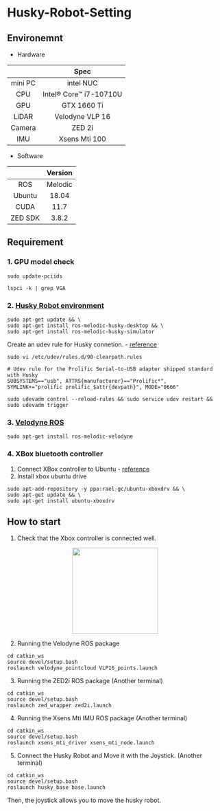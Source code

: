 # Husky-Robot-Setting  

## Environemnt  
- Hardware  

||Spec|  
|:---:|:---:|  
|mini PC|intel NUC| 
|CPU|Intel® Core™ i7-10710U| 
|GPU|GTX 1660 Ti| 
|LiDAR|Velodyne VLP 16|
|Camera|ZED 2i|
|IMU|Xsens Mti 100| 

- Software  

||Version|  
|:---:|:---:|  
|ROS|Melodic|  
|Ubuntu|18.04|    
|CUDA|11.7|  
|ZED SDK|3.8.2|



## Requirement  

### 1. GPU model check  
```
sudo update-pciids
```
```
lspci -k | grep VGA
```


### 2. [Husky Robot environment](https://www.clearpathrobotics.com/assets/guides/kinetic/ros/Drive%20a%20Husky.html)  
```
sudo apt-get update && \
sudo apt-get install ros-melodic-husky-desktop && \
sudo apt-get install ros-melodic-husky-simulator
```  

Create an udev rule for Husky connetion. - [reference](https://github.com/psh117/husky_kinetic_custom_installation)  
```
sudo vi /etc/udev/rules.d/90-clearpath.rules
```
```
# Udev rule for the Prolific Serial-to-USB adapter shipped standard with Husky
SUBSYSTEMS=="usb", ATTRS{manufacturer}=="Prolific*", SYMLINK+="prolific prolific_$attr{devpath}", MODE="0666"
```
```
sudo udevadm control --reload-rules && sudo service udev restart && sudo udevadm trigger
```

### 3. [Velodyne ROS](https://wiki.ros.org/velodyne)  
```
sudo apt-get install ros-melodic-velodyne
```

### 4. XBox bluetooth controller  
1. Connect XBox controller to Ubuntu - [reference](https://youtu.be/ld_elDk2Nxs)  
2. Install xbox ubuntu drive  
```
sudo apt-add-repository -y ppa:rael-gc/ubuntu-xboxdrv && \
sudo apt-get update && \
sudo apt-get install ubuntu-xboxdrv
```

## How to start  

1. Check that the Xbox controller is connected well.  
<p align="center"><img src="https://user-images.githubusercontent.com/41863759/212791307-9e8d6fa9-536a-4f4e-b5d8-1d148dad79bb.png" width = "200" ></p>  

2. Running the Velodyne ROS package  
```
cd catkin_ws
source devel/setup.bash
roslaunch velodyne_pointcloud VLP16_points.launch
```
3. Running the ZED2i ROS package (Another terminal)    
```
cd catkin_ws
source devel/setup.bash
roslaunch zed_wrapper zed2i.launch
```
4. Running the Xsens Mti IMU ROS package (Another terminal)      
```
cd catkin_ws
source devel/setup.bash
roslaunch xsens_mti_driver xsens_mti_node.launch
```

5. Connect the Husky Robot and Move it with the Joystick. (Another terminal)    
```
cd catkin_ws
source devel/setup.bash
roslaunch husky_base base.launch
```  
Then, the joystick allows you to move the husky robot.

